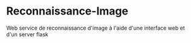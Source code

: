 # Reconnaissance-Image
Web service de reconnaissance d'image à l'aide d'une interface web et d'un server flask
